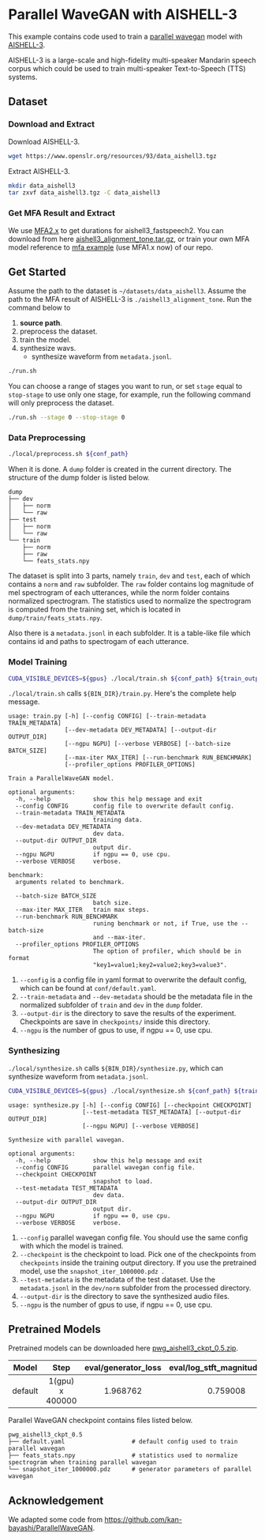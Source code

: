 # Parallel WaveGAN with AISHELL-3
This example contains code used to train a [parallel wavegan](http://arxiv.org/abs/1910.11480) model with [AISHELL-3](http://www.aishelltech.com/aishell_3).

AISHELL-3 is a large-scale and high-fidelity multi-speaker Mandarin speech corpus which could be used to train multi-speaker Text-to-Speech (TTS) systems.
## Dataset
### Download and Extract
Download AISHELL-3.
```bash
wget https://www.openslr.org/resources/93/data_aishell3.tgz
```
Extract AISHELL-3.
```bash
mkdir data_aishell3
tar zxvf data_aishell3.tgz -C data_aishell3
```
### Get MFA Result and Extract
We use [MFA2.x](https://github.com/MontrealCorpusTools/Montreal-Forced-Aligner) to get durations for aishell3_fastspeech2.
You can download from here [aishell3_alignment_tone.tar.gz](https://paddlespeech.bj.bcebos.com/MFA/AISHELL-3/with_tone/aishell3_alignment_tone.tar.gz), or train your own MFA model reference to [mfa example](https://github.com/PaddlePaddle/PaddleSpeech/tree/develop/examples/other/mfa) (use MFA1.x now) of our repo.

## Get Started
Assume the path to the dataset is `~/datasets/data_aishell3`.
Assume the path to the MFA result of AISHELL-3 is `./aishell3_alignment_tone`.
Run the command below to
1. **source path**.
2. preprocess the dataset.
3. train the model.
4. synthesize wavs.
    - synthesize waveform from `metadata.jsonl`.
```bash
./run.sh
```
You can choose a range of stages you want to run, or set `stage` equal to `stop-stage` to use only one stage, for example, run the following command will only preprocess the dataset.
```bash
./run.sh --stage 0 --stop-stage 0
```
### Data Preprocessing
```bash
./local/preprocess.sh ${conf_path}
```
When it is done. A `dump` folder is created in the current directory. The structure of the dump folder is listed below.

```text
dump
├── dev
│   ├── norm
│   └── raw
├── test
│   ├── norm
│   └── raw
└── train
    ├── norm
    ├── raw
    └── feats_stats.npy
```

The dataset is split into 3 parts, namely `train`, `dev` and `test`, each of which contains a `norm` and `raw` subfolder. The `raw` folder contains log magnitude of mel spectrogram of each utterances, while the norm folder contains normalized spectrogram. The statistics used to normalize the spectrogram is computed from the training set, which is located in `dump/train/feats_stats.npy`.

Also there is a `metadata.jsonl` in each subfolder. It is a table-like file which contains id and paths to spectrogam of each utterance.

### Model Training
```bash
CUDA_VISIBLE_DEVICES=${gpus} ./local/train.sh ${conf_path} ${train_output_path}
```
`./local/train.sh` calls `${BIN_DIR}/train.py`.
Here's the complete help message.

```text
usage: train.py [-h] [--config CONFIG] [--train-metadata TRAIN_METADATA]
                [--dev-metadata DEV_METADATA] [--output-dir OUTPUT_DIR]
                [--ngpu NGPU] [--verbose VERBOSE] [--batch-size BATCH_SIZE]
                [--max-iter MAX_ITER] [--run-benchmark RUN_BENCHMARK]
                [--profiler_options PROFILER_OPTIONS]

Train a ParallelWaveGAN model.

optional arguments:
  -h, --help            show this help message and exit
  --config CONFIG       config file to overwrite default config.
  --train-metadata TRAIN_METADATA
                        training data.
  --dev-metadata DEV_METADATA
                        dev data.
  --output-dir OUTPUT_DIR
                        output dir.
  --ngpu NGPU           if ngpu == 0, use cpu.
  --verbose VERBOSE     verbose.

benchmark:
  arguments related to benchmark.

  --batch-size BATCH_SIZE
                        batch size.
  --max-iter MAX_ITER   train max steps.
  --run-benchmark RUN_BENCHMARK
                        runing benchmark or not, if True, use the --batch-size
                        and --max-iter.
  --profiler_options PROFILER_OPTIONS
                        The option of profiler, which should be in format
                        "key1=value1;key2=value2;key3=value3".
```

1. `--config` is a config file in yaml format to overwrite the default config, which can be found at `conf/default.yaml`.
2. `--train-metadata` and `--dev-metadata` should be the metadata file in the normalized subfolder of `train` and `dev` in the `dump` folder.
3. `--output-dir` is the directory to save the results of the experiment. Checkpoints are save in `checkpoints/` inside this directory.
4. `--ngpu` is the number of gpus to use, if ngpu == 0, use cpu.

### Synthesizing
`./local/synthesize.sh` calls `${BIN_DIR}/synthesize.py`, which can synthesize waveform from `metadata.jsonl`.
```bash
CUDA_VISIBLE_DEVICES=${gpus} ./local/synthesize.sh ${conf_path} ${train_output_path} ${ckpt_name}
```
```text
usage: synthesize.py [-h] [--config CONFIG] [--checkpoint CHECKPOINT]
                     [--test-metadata TEST_METADATA] [--output-dir OUTPUT_DIR]
                     [--ngpu NGPU] [--verbose VERBOSE]

Synthesize with parallel wavegan.

optional arguments:
  -h, --help            show this help message and exit
  --config CONFIG       parallel wavegan config file.
  --checkpoint CHECKPOINT
                        snapshot to load.
  --test-metadata TEST_METADATA
                        dev data.
  --output-dir OUTPUT_DIR
                        output dir.
  --ngpu NGPU           if ngpu == 0, use cpu.
  --verbose VERBOSE     verbose.
```

1. `--config` parallel wavegan config file. You should use the same config with which the model is trained.
2. `--checkpoint` is the checkpoint to load. Pick one of the checkpoints from `checkpoints` inside the training output directory. If you use the pretrained model, use the `snapshot_iter_1000000.pdz `.
3. `--test-metadata` is the metadata of the test dataset. Use the `metadata.jsonl` in the `dev/norm` subfolder from the processed directory.
4. `--output-dir` is the directory to save the synthesized audio files.
5. `--ngpu` is the number of gpus to use, if ngpu == 0, use cpu.

## Pretrained Models
Pretrained models can be downloaded here [pwg_aishell3_ckpt_0.5.zip](https://paddlespeech.bj.bcebos.com/Parakeet/released_models/pwgan/pwg_aishell3_ckpt_0.5.zip).

Model | Step | eval/generator_loss | eval/log_stft_magnitude_loss:| eval/spectral_convergence_loss 
:-------------:| :------------:| :-----: | :-----: | :--------:
default| 1(gpu) x 400000|1.968762|0.759008|0.218524

Parallel WaveGAN checkpoint contains files listed below.

```text
pwg_aishell3_ckpt_0.5
├── default.yaml                   # default config used to train parallel wavegan
├── feats_stats.npy                # statistics used to normalize spectrogram when training parallel wavegan
└── snapshot_iter_1000000.pdz      # generator parameters of parallel wavegan
```
## Acknowledgement
We adapted some code from https://github.com/kan-bayashi/ParallelWaveGAN.
